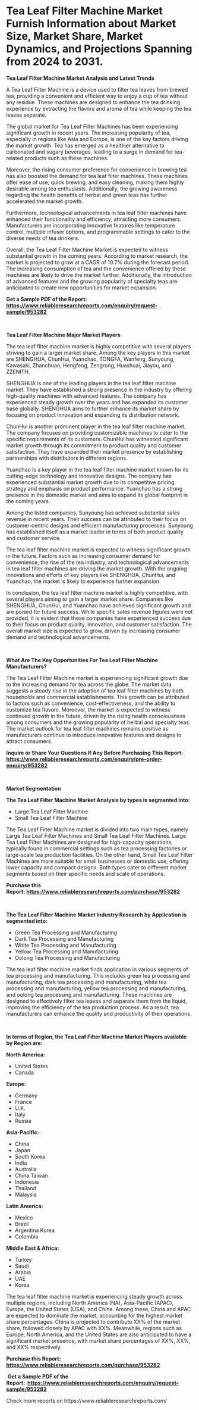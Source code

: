 <p><h1>Tea Leaf Filter Machine Market Furnish Information about Market Size, Market Share, Market Dynamics, and Projections Spanning from 2024 to 2031.</h1></p><p><strong>Tea Leaf Filter Machine Market Analysis and Latest Trends</strong></p>
<p><p>A Tea Leaf Filter Machine is a device used to filter tea leaves from brewed tea, providing a convenient and efficient way to enjoy a cup of tea without any residue. These machines are designed to enhance the tea drinking experience by extracting the flavors and aroma of tea while keeping the tea leaves separate.</p><p>The global market for Tea Leaf Filter Machines has been experiencing significant growth in recent years. The increasing popularity of tea, especially in regions like Asia and Europe, is one of the key factors driving the market growth. Tea has emerged as a healthier alternative to carbonated and sugary beverages, leading to a surge in demand for tea-related products such as these machines.</p><p>Moreover, the rising consumer preference for convenience in brewing tea has also boosted the demand for tea leaf filter machines. These machines offer ease of use, quick brewing, and easy cleaning, making them highly desirable among tea enthusiasts. Additionally, the growing awareness regarding the health benefits of herbal and green teas has further accelerated the market growth.</p><p>Furthermore, technological advancements in tea leaf filter machines have enhanced their functionality and efficiency, attracting more consumers. Manufacturers are incorporating innovative features like temperature control, multiple infuser options, and programmable settings to cater to the diverse needs of tea drinkers.</p><p>Overall, the Tea Leaf Filter Machine Market is expected to witness substantial growth in the coming years. According to market research, the market is projected to grow at a CAGR of 10.7% during the forecast period. The increasing consumption of tea and the convenience offered by these machines are likely to drive the market further. Additionally, the introduction of advanced features and the growing popularity of specialty teas are anticipated to create new opportunities for market expansion.</p></p>
<p><strong>Get a Sample PDF of the Report:&nbsp; <a href="https://www.reliableresearchreports.com/enquiry/request-sample/953282">https://www.reliableresearchreports.com/enquiry/request-sample/953282</a></strong></p>
<p>&nbsp;</p>
<p><strong>Tea Leaf Filter Machine Major Market Players</strong></p>
<p><p>The tea leaf filter machine market is highly competitive with several players striving to gain a larger market share. Among the key players in this market are SHENGHUA, ChunHui, Yuanchao, TONGFA, Wanfeng, Sunyoung, Kawasaki, Zhanchuan, Hengfeng, Zengrong, Huashuai, Jiayou, and ZZENITH.</p><p>SHENGHUA is one of the leading players in the tea leaf filter machine market. They have established a strong presence in the industry by offering high-quality machines with advanced features. The company has experienced steady growth over the years and has expanded its customer base globally. SHENGHUA aims to further enhance its market share by focusing on product innovation and expanding its distribution network.</p><p>ChunHui is another prominent player in the tea leaf filter machine market. The company focuses on providing customizable machines to cater to the specific requirements of its customers. ChunHui has witnessed significant market growth through its commitment to product quality and customer satisfaction. They have expanded their market presence by establishing partnerships with distributors in different regions.</p><p>Yuanchao is a key player in the tea leaf filter machine market known for its cutting-edge technology and innovative designs. The company has experienced substantial market growth due to its competitive pricing strategy and emphasis on product performance. Yuanchao has a strong presence in the domestic market and aims to expand its global footprint in the coming years.</p><p>Among the listed companies, Sunyoung has achieved substantial sales revenue in recent years. Their success can be attributed to their focus on customer-centric designs and efficient manufacturing processes. Sunyoung has established itself as a market leader in terms of both product quality and customer service.</p><p>The tea leaf filter machine market is expected to witness significant growth in the future. Factors such as increasing consumer demand for convenience, the rise of the tea industry, and technological advancements in tea leaf filter machines are driving the market growth. With the ongoing innovations and efforts of key players like SHENGHUA, ChunHui, and Yuanchao, the market is likely to experience further expansion.</p><p>In conclusion, the tea leaf filter machine market is highly competitive, with several players aiming to gain a larger market share. Companies like SHENGHUA, ChunHui, and Yuanchao have achieved significant growth and are poised for future success. While specific sales revenue figures were not provided, it is evident that these companies have experienced success due to their focus on product quality, innovation, and customer satisfaction. The overall market size is expected to grow, driven by increasing consumer demand and technological advancements.</p></p>
<p>&nbsp;</p>
<p><strong>What Are The Key Opportunities For Tea Leaf Filter Machine Manufacturers?</strong></p>
<p><p>The Tea Leaf Filter Machine market is experiencing significant growth due to the increasing demand for tea across the globe. The market data suggests a steady rise in the adoption of tea leaf filter machines by both households and commercial establishments. This growth can be attributed to factors such as convenience, cost-effectiveness, and the ability to customize tea flavors. Moreover, the market is expected to witness continued growth in the future, driven by the rising health consciousness among consumers and the growing popularity of herbal and specialty teas. The market outlook for tea leaf filter machines remains positive as manufacturers continue to introduce innovative features and designs to attract consumers.</p></p>
<p><strong>Inquire or Share Your Questions If Any Before Purchasing This Report: <a href="https://www.reliableresearchreports.com/enquiry/pre-order-enquiry/953282">https://www.reliableresearchreports.com/enquiry/pre-order-enquiry/953282</a></strong></p>
<p>&nbsp;</p>
<p><strong>Market Segmentation</strong></p>
<p><strong>The Tea Leaf Filter Machine Market Analysis by types is segmented into:</strong></p>
<p><ul><li>Large Tea Leaf Filter Machine</li><li>Small Tea Leaf Filter Machine</li></ul></p>
<p><p>The Tea Leaf Filter Machine market is divided into two main types, namely Large Tea Leaf Filter Machines and Small Tea Leaf Filter Machines. Large Tea Leaf Filter Machines are designed for high-capacity operations, typically found in commercial settings such as tea processing factories or large-scale tea production facilities. On the other hand, Small Tea Leaf Filter Machines are more suitable for small businesses or domestic use, offering lower capacity and compact designs. Both types cater to different market segments based on their specific needs and scale of operations.</p></p>
<p><strong>Purchase this Report:&nbsp;<a href="https://www.reliableresearchreports.com/purchase/953282">https://www.reliableresearchreports.com/purchase/953282</a></strong></p>
<p>&nbsp;</p>
<p><strong>The Tea Leaf Filter Machine Market Industry Research by Application is segmented into:</strong></p>
<p><ul><li>Green Tea Processing and Manufacturing</li><li>Dark Tea Processing and Manufacturing</li><li>White Tea Processing and Manufacturing</li><li>Yellow Tea Processing and Manufacturing</li><li>Oolong Tea Processing and Manufacturing</li></ul></p>
<p><p>The tea leaf filter machine market finds application in various segments of tea processing and manufacturing. This includes green tea processing and manufacturing, dark tea processing and manufacturing, white tea processing and manufacturing, yellow tea processing and manufacturing, and oolong tea processing and manufacturing. These machines are designed to effectively filter tea leaves and separate them from the liquid, improving the efficiency of the tea production process. As a result, tea manufacturers can enhance the quality and productivity of their operations.</p></p>
<p>&nbsp;</p>
<p><strong>In terms of Region, the Tea Leaf Filter Machine Market Players available by Region are:</strong></p>
<p>
    <p> <strong> North America: </strong>
        <ul>
            <li>United States</li>
            <li>Canada</li>
        </ul>
        </p> 
    <p> <strong> Europe: </strong>
        <ul>
            <li>Germany</li>
            <li>France</li>
            <li>U.K.</li>
            <li>Italy</li>
            <li>Russia</li>
        </ul>
        </p> 
    <p> <strong> Asia-Pacific: </strong>
        <ul>
            <li>China</li>
            <li>Japan</li>
            <li>South Korea</li>
            <li>India</li>
            <li>Australia</li>
            <li>China Taiwan</li>
            <li>Indonesia</li>
            <li>Thailand</li>
            <li>Malaysia</li>
        </ul>
        </p> 
    <p> <strong> Latin America: </strong>
        <ul>
            <li>Mexico</li>
            <li>Brazil</li>
            <li>Argentina Korea</li>
            <li>Colombia</li>
        </ul>
        </p> 
    <p> <strong> Middle East & Africa: </strong>
        <ul>
            <li>Turkey</li>
            <li>Saudi</li>
            <li>Arabia</li>
            <li>UAE</li>
            <li>Korea</li>
        </ul>
    </p>
    </p>
<p><p>The tea leaf filter machine market is experiencing steady growth across multiple regions, including North America (NA), Asia-Pacific (APAC), Europe, the United States (USA), and China. Among these, China and APAC are expected to dominate the market, accounting for the highest market share percentages. China is projected to contribute XX% of the market share, followed closely by APAC with XX%. Meanwhile, regions such as Europe, North America, and the United States are also anticipated to have a significant market presence, with market share percentages of XX%, XX%, and XX% respectively.</p></p>
<p><strong>Purchase this Report: <a href="https://www.reliableresearchreports.com/purchase/953282">https://www.reliableresearchreports.com/purchase/953282</a></strong></p>
<p>&nbsp;<strong>Get a Sample PDF of the Report:&nbsp;&nbsp;<a href="https://www.reliableresearchreports.com/enquiry/request-sample/953282">https://www.reliableresearchreports.com/enquiry/request-sample/953282</a></strong></p>
<p><strong></strong></p>
<p>Check more reports on https://www.reliableresearchreports.com/</p>